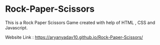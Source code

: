 # Rock-Paper-Scissors

This is a Rock Paper Scissors Game created with help of HTML , CSS and Javascript.

Website Link :  https://aryanyadav10.github.io/Rock-Paper-Scissors/
